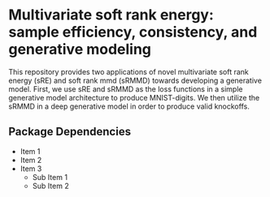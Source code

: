 # Multivariate soft rank energy: sample efficiency, consistency, and generative modeling
This repository provides two applications of novel multivariate soft rank energy (sRE) and soft rank mmd (sRMMD) towards developing a generative model. First, we use sRE and sRMMD as the loss functions in a simple generative model architecture to produce MNIST-digits. We then utilize the sRMMD in a deep generative model in order to produce valid knockoffs.
## Package Dependencies
- Item 1
- Item 2
- Item 3
  - Sub Item 1
  - Sub Item 2
